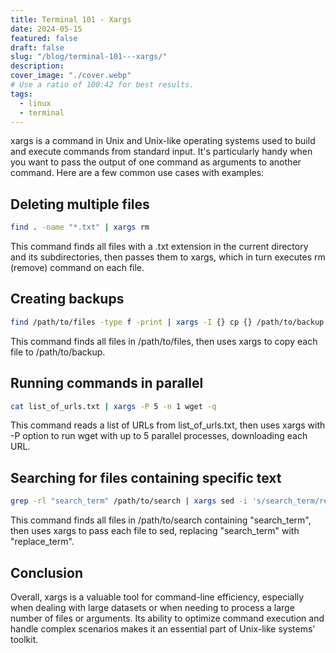 ```yaml
---
title: Terminal 101 - Xargs
date: 2024-05-15
featured: false
draft: false
slug: "/blog/terminal-101---xargs/"
description:
cover_image: "./cover.webp"
# Use a ratio of 100:42 for best results.
tags:
  - linux
  - terminal
---
```


xargs is a command in Unix and Unix-like operating systems used to build and execute commands from standard input. It's particularly handy when you want to pass the output of one command as arguments to another command. Here are a few common use cases with examples:

## Deleting multiple files

```sh
find . -name "*.txt" | xargs rm
```

This command finds all files with a .txt extension in the current directory and its subdirectories, then passes them to xargs, which in turn executes rm (remove) command on each file.

## Creating backups

```sh
find /path/to/files -type f -print | xargs -I {} cp {} /path/to/backup
```

This command finds all files in /path/to/files, then uses xargs to copy each file to /path/to/backup.

## Running commands in parallel

```sh
cat list_of_urls.txt | xargs -P 5 -n 1 wget -q
```

This command reads a list of URLs from list_of_urls.txt, then uses xargs with -P option to run wget with up to 5 parallel processes, downloading each URL.

## Searching for files containing specific text

```sh
grep -rl "search_term" /path/to/search | xargs sed -i 's/search_term/replace_term/g'
```

This command finds all files in /path/to/search containing "search_term", then uses xargs to pass each file to sed, replacing "search_term" with "replace_term".

## Conclusion

Overall, xargs is a valuable tool for command-line efficiency, especially when dealing with large datasets or when needing to process a large number of files or arguments. Its ability to optimize command execution and handle complex scenarios makes it an essential part of Unix-like systems' toolkit.
